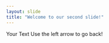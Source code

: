 ```yaml
---
layout: slide
title: "Welcome to our second slide!"
---
```

Your Text
Use the left arrow to go back! 
